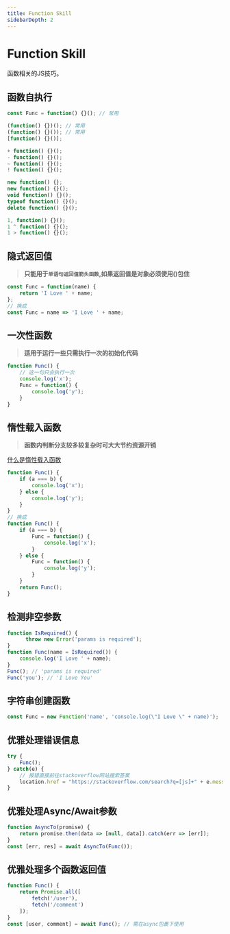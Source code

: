 ```yaml
---
title: Function Skill
sidebarDepth: 2
---
```


# Function Skill
函数相关的JS技巧。

## 函数自执行
```js
const Func = function() {}(); // 常用

(function() {})(); // 常用
(function() {}()); // 常用
[function() {}()];

+ function() {}();
- function() {}();
~ function() {}();
! function() {}();

new function() {};
new function() {}();
void function() {}();
typeof function() {}();
delete function() {}();

1, function() {}();
1 ^ function() {}();
1 > function() {}();
```

## 隐式返回值
> **只能用于`单语句返回值箭头函数`,如果返回值是对象必须使用()包住**

```js
const Func = function(name) {
    return 'I Love ' + name;
};
// 换成
const Func = name => 'I Love ' + name;
```

## 一次性函数
> **适用于运行一些只需执行一次的初始化代码**

```js
function Func() {
    // 这一句只会执行一次
    console.log('x');
    Func = function() {
        console.log('y');
    }
}
```

## 惰性载入函数
> **函数内判断分支较多较复杂时可大大节约资源开销**

[什么是惰性载入函数](https://juejin.im/entry/5a62935cf265da3e253c3e7a)

```js
function Func() {
    if (a === b) {
        console.log('x');
    } else {
        console.log('y');
    }
}
// 换成
function Func() {
    if (a === b) {
        Func = function() {
            console.log('x');
        }
    } else {
        Func = function() {
            console.log('y');
        }
    }
    return Func();
}
```

## 检测非空参数
```js
function IsRequired() {
      throw new Error('params is required');
}
function Func(name = IsRequired()) {
    console.log('I Love ' + name);
}
Func(); // 'params is required'
Func('you'); // 'I Love You'
```

## 字符串创建函数
```js
const Func = new Function('name', 'console.log(\"I Love \" + name)');
```

## 优雅处理错误信息
```js
try {
    Func();
} catch(e) {
    // 报错直接前往stackoverflow网站搜索答案
    location.href = "https://stackoverflow.com/search?q=[js]+" + e.message;
}
```

## 优雅处理Async/Await参数
```js
function AsyncTo(promise) {
    return promise.then(data => [null, data]).catch(err => [err]);
}
const [err, res] = await AsyncTo(Func());
```

## 优雅处理多个函数返回值
```js
function Func() {
    return Promise.all([
        fetch('/user'),
        fetch('/comment')
    ]);
}
const [user, comment] = await Func(); // 需在async包裹下使用
```